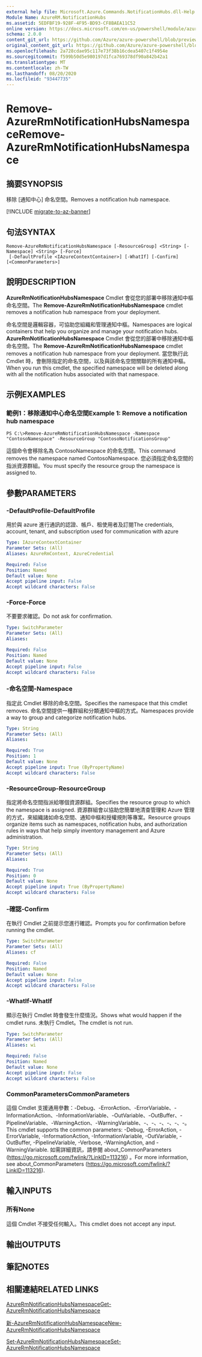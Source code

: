 ```yaml
---
external help file: Microsoft.Azure.Commands.NotificationHubs.dll-Help.xml
Module Name: AzureRM.NotificationHubs
ms.assetid: 5EDFBF19-928F-4F95-BD93-CF8BAEA11C52
online version: https://docs.microsoft.com/en-us/powershell/module/azurerm.notificationhubs/remove-azurermnotificationhubsnamespace
schema: 2.0.0
content_git_url: https://github.com/Azure/azure-powershell/blob/preview/src/ResourceManager/NotificationHubs/Commands.NotificationHubs/help/Remove-AzureRmNotificationHubsNamespace.md
original_content_git_url: https://github.com/Azure/azure-powershell/blob/preview/src/ResourceManager/NotificationHubs/Commands.NotificationHubs/help/Remove-AzureRmNotificationHubsNamespace.md
ms.openlocfilehash: 2a728cdae95c117e73f38b16cdea5407c1f4954e
ms.sourcegitcommit: f599b50d5e980197d1fca769378df90a842b42a1
ms.translationtype: MT
ms.contentlocale: zh-TW
ms.lasthandoff: 08/20/2020
ms.locfileid: "93447735"
---
```

# <span data-ttu-id="81235-101">Remove-AzureRmNotificationHubsNamespace</span><span class="sxs-lookup"><span data-stu-id="81235-101">Remove-AzureRmNotificationHubsNamespace</span></span>

## <span data-ttu-id="81235-102">摘要</span><span class="sxs-lookup"><span data-stu-id="81235-102">SYNOPSIS</span></span>
<span data-ttu-id="81235-103">移除 [通知中心] 命名空間。</span><span class="sxs-lookup"><span data-stu-id="81235-103">Removes a notification hub namespace.</span></span>

[!INCLUDE [migrate-to-az-banner](../../includes/migrate-to-az-banner.md)]

## <span data-ttu-id="81235-104">句法</span><span class="sxs-lookup"><span data-stu-id="81235-104">SYNTAX</span></span>

```
Remove-AzureRmNotificationHubsNamespace [-ResourceGroup] <String> [-Namespace] <String> [-Force]
 [-DefaultProfile <IAzureContextContainer>] [-WhatIf] [-Confirm] [<CommonParameters>]
```

## <span data-ttu-id="81235-105">說明</span><span class="sxs-lookup"><span data-stu-id="81235-105">DESCRIPTION</span></span>
<span data-ttu-id="81235-106">**AzureRmNotificationHubsNamespace** Cmdlet 會從您的部署中移除通知中樞命名空間。</span><span class="sxs-lookup"><span data-stu-id="81235-106">The **Remove-AzureRmNotificationHubsNamespace** cmdlet removes a notification hub namespace from your deployment.</span></span>

<span data-ttu-id="81235-107">命名空間是邏輯容器，可協助您組織和管理通知中樞。</span><span class="sxs-lookup"><span data-stu-id="81235-107">Namespaces are logical containers that help you organize and manage your notification hubs.</span></span>
<span data-ttu-id="81235-108">**AzureRmNotificationHubsNamespace** Cmdlet 會從您的部署中移除通知中樞命名空間。</span><span class="sxs-lookup"><span data-stu-id="81235-108">The **Remove-AzureRmNotificationHubsNamespace** cmdlet removes a notification hub namespace from your deployment.</span></span>
<span data-ttu-id="81235-109">當您執行此 Cmdlet 時，會刪除指定的命名空間，以及與該命名空間關聯的所有通知中樞。</span><span class="sxs-lookup"><span data-stu-id="81235-109">When you run this cmdlet, the specified namespace will be deleted along with all the notification hubs associated with that namespace.</span></span>

## <span data-ttu-id="81235-110">示例</span><span class="sxs-lookup"><span data-stu-id="81235-110">EXAMPLES</span></span>

### <span data-ttu-id="81235-111">範例1：移除通知中心命名空間</span><span class="sxs-lookup"><span data-stu-id="81235-111">Example 1: Remove a notification hub namespace</span></span>
```
PS C:\>Remove-AzureRmNotificationHubsNamespace -Namespace "ContosoNamespace" -ResourceGroup "ContosoNotificationsGroup"
```

<span data-ttu-id="81235-112">這個命令會移除名為 ContosoNamespace 的命名空間。</span><span class="sxs-lookup"><span data-stu-id="81235-112">This command removes the namespace named ContosoNamespace.</span></span>
<span data-ttu-id="81235-113">您必須指定命名空間的指派資源群組。</span><span class="sxs-lookup"><span data-stu-id="81235-113">You must specify the resource group the namespace is assigned to.</span></span>

## <span data-ttu-id="81235-114">參數</span><span class="sxs-lookup"><span data-stu-id="81235-114">PARAMETERS</span></span>

### <span data-ttu-id="81235-115">-DefaultProfile</span><span class="sxs-lookup"><span data-stu-id="81235-115">-DefaultProfile</span></span>
<span data-ttu-id="81235-116">用於與 azure 進行通訊的認證、帳戶、租使用者及訂閱</span><span class="sxs-lookup"><span data-stu-id="81235-116">The credentials, account, tenant, and subscription used for communication with azure</span></span>

```yaml
Type: IAzureContextContainer
Parameter Sets: (All)
Aliases: AzureRmContext, AzureCredential

Required: False
Position: Named
Default value: None
Accept pipeline input: False
Accept wildcard characters: False
```

### <span data-ttu-id="81235-117">-Force</span><span class="sxs-lookup"><span data-stu-id="81235-117">-Force</span></span>
<span data-ttu-id="81235-118">不要要求確認。</span><span class="sxs-lookup"><span data-stu-id="81235-118">Do not ask for confirmation.</span></span>

```yaml
Type: SwitchParameter
Parameter Sets: (All)
Aliases: 

Required: False
Position: Named
Default value: None
Accept pipeline input: False
Accept wildcard characters: False
```

### <span data-ttu-id="81235-119">-命名空間</span><span class="sxs-lookup"><span data-stu-id="81235-119">-Namespace</span></span>
<span data-ttu-id="81235-120">指定此 Cmdlet 移除的命名空間。</span><span class="sxs-lookup"><span data-stu-id="81235-120">Specifies the namespace that this cmdlet removes.</span></span>
<span data-ttu-id="81235-121">命名空間提供一種群組和分類通知中樞的方式。</span><span class="sxs-lookup"><span data-stu-id="81235-121">Namespaces provide a way to group and categorize notification hubs.</span></span>

```yaml
Type: String
Parameter Sets: (All)
Aliases: 

Required: True
Position: 1
Default value: None
Accept pipeline input: True (ByPropertyName)
Accept wildcard characters: False
```

### <span data-ttu-id="81235-122">-ResourceGroup</span><span class="sxs-lookup"><span data-stu-id="81235-122">-ResourceGroup</span></span>
<span data-ttu-id="81235-123">指定將命名空間指派給哪個資源群組。</span><span class="sxs-lookup"><span data-stu-id="81235-123">Specifies the resource group to which the namespace is assigned.</span></span>
<span data-ttu-id="81235-124">資源群組會以協助您簡單地清查管理和 Azure 管理的方式，來組織諸如命名空間、通知中樞和授權規則等專案。</span><span class="sxs-lookup"><span data-stu-id="81235-124">Resource groups organize items such as namespaces, notification hubs, and authorization rules in ways that help simply inventory management and Azure administration.</span></span>

```yaml
Type: String
Parameter Sets: (All)
Aliases: 

Required: True
Position: 0
Default value: None
Accept pipeline input: True (ByPropertyName)
Accept wildcard characters: False
```

### <span data-ttu-id="81235-125">-確認</span><span class="sxs-lookup"><span data-stu-id="81235-125">-Confirm</span></span>
<span data-ttu-id="81235-126">在執行 Cmdlet 之前提示您進行確認。</span><span class="sxs-lookup"><span data-stu-id="81235-126">Prompts you for confirmation before running the cmdlet.</span></span>

```yaml
Type: SwitchParameter
Parameter Sets: (All)
Aliases: cf

Required: False
Position: Named
Default value: None
Accept pipeline input: False
Accept wildcard characters: False
```

### <span data-ttu-id="81235-127">-WhatIf</span><span class="sxs-lookup"><span data-stu-id="81235-127">-WhatIf</span></span>
<span data-ttu-id="81235-128">顯示在執行 Cmdlet 時會發生什麼情況。</span><span class="sxs-lookup"><span data-stu-id="81235-128">Shows what would happen if the cmdlet runs.</span></span> <span data-ttu-id="81235-129">未執行 Cmdlet。</span><span class="sxs-lookup"><span data-stu-id="81235-129">The cmdlet is not run.</span></span>

```yaml
Type: SwitchParameter
Parameter Sets: (All)
Aliases: wi

Required: False
Position: Named
Default value: None
Accept pipeline input: False
Accept wildcard characters: False
```

### <span data-ttu-id="81235-130">CommonParameters</span><span class="sxs-lookup"><span data-stu-id="81235-130">CommonParameters</span></span>
<span data-ttu-id="81235-131">這個 Cmdlet 支援通用參數：-Debug、-ErrorAction、-ErrorVariable、-InformationAction、-InformationVariable、-OutVariable、-OutBuffer、-PipelineVariable、-WarningAction、-WarningVariable、-、-、-、-、-、-。</span><span class="sxs-lookup"><span data-stu-id="81235-131">This cmdlet supports the common parameters: -Debug, -ErrorAction, -ErrorVariable, -InformationAction, -InformationVariable, -OutVariable, -OutBuffer, -PipelineVariable, -Verbose, -WarningAction, and -WarningVariable.</span></span> <span data-ttu-id="81235-132">如需詳細資訊，請參閱 about_CommonParameters (https://go.microsoft.com/fwlink/?LinkID=113216) 。</span><span class="sxs-lookup"><span data-stu-id="81235-132">For more information, see about_CommonParameters (https://go.microsoft.com/fwlink/?LinkID=113216).</span></span>

## <span data-ttu-id="81235-133">輸入</span><span class="sxs-lookup"><span data-stu-id="81235-133">INPUTS</span></span>

### <span data-ttu-id="81235-134">所有</span><span class="sxs-lookup"><span data-stu-id="81235-134">None</span></span>
<span data-ttu-id="81235-135">這個 Cmdlet 不接受任何輸入。</span><span class="sxs-lookup"><span data-stu-id="81235-135">This cmdlet does not accept any input.</span></span>

## <span data-ttu-id="81235-136">輸出</span><span class="sxs-lookup"><span data-stu-id="81235-136">OUTPUTS</span></span>

## <span data-ttu-id="81235-137">筆記</span><span class="sxs-lookup"><span data-stu-id="81235-137">NOTES</span></span>

## <span data-ttu-id="81235-138">相關連結</span><span class="sxs-lookup"><span data-stu-id="81235-138">RELATED LINKS</span></span>

[<span data-ttu-id="81235-139">AzureRmNotificationHubsNamespace</span><span class="sxs-lookup"><span data-stu-id="81235-139">Get-AzureRmNotificationHubsNamespace</span></span>](./Get-AzureRmNotificationHubsNamespace.md)

[<span data-ttu-id="81235-140">新-AzureRmNotificationHubsNamespace</span><span class="sxs-lookup"><span data-stu-id="81235-140">New-AzureRmNotificationHubsNamespace</span></span>](./New-AzureRmNotificationHubsNamespace.md)

[<span data-ttu-id="81235-141">Set-AzureRmNotificationHubsNamespace</span><span class="sxs-lookup"><span data-stu-id="81235-141">Set-AzureRmNotificationHubsNamespace</span></span>](./Set-AzureRmNotificationHubsNamespace.md)



